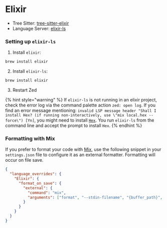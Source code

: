 # Elixir

- Tree Sitter: [tree-sitter-elixir](https://github.com/elixir-lang/tree-sitter-elixir)
- Language Server: [elixir-ls](https://github.com/elixir-lsp/elixir-ls)

### Setting up `elixir-ls`

1. Install `elixir`:

```bash
brew install elixir
```

2. Install `elixir-ls`:

```bash
brew install elixir
```

3. Restart Zed

{% hint style="warning" %}
If `elixir-ls` is not running in an elixir project, check the error log via the command palette action `zed: open log`.  If you find an error message mentioning: `invalid LSP message header "Shall I install Hex? (if running non-interactively, use \"mix local.hex --force\") [Yn]`, you might need to install [`Hex`](https://hex.pm). You run `elixir-ls` from the command line and accept the prompt to install `Hex`.
{% endhint %}

### Formatting with Mix

If you prefer to format your code with [Mix](https://hexdocs.pm/mix/Mix.html), use the following snippet in your `settings.json` file to configure it as an external formatter.  Formatting will occur on file save.

```json
{
  "language_overrides": {
    "Elixir": {
      "format_on_save": {
        "external": {
          "command": "mix",
          "arguments": ["format", "--stdin-filename", "{buffer_path}", "-"]
        }
      }
    }
  }
}
```
